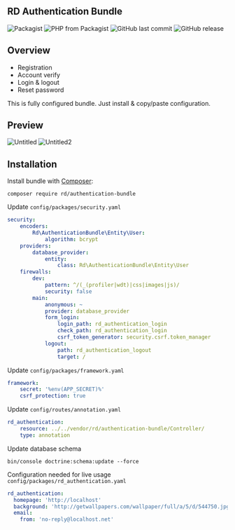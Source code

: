 RD Authentication Bundle
------------

![Packagist](https://img.shields.io/packagist/l/rd/authentication-bundle.svg?style=flat-square)
![PHP from Packagist](https://img.shields.io/packagist/php-v/rd/authentication-bundle.svg?style=flat-square)
![GitHub last commit](https://img.shields.io/github/last-commit/rdurica/authentication-bundle.svg?style=flat-square)
![GitHub release](https://img.shields.io/github/release/rdurica/authentication-bundle.svg?style=flat-square)

Overview
------------

- Registration
- Account verify
- Login & logout
- Reset password

This is fully configured bundle. Just install & copy/paste configuration.

Preview
------------
![Untitled](https://user-images.githubusercontent.com/16089770/56792275-8660dc80-6809-11e9-8f71-8fd507424eb8.png)
![Untitled2](https://user-images.githubusercontent.com/16089770/56792479-fec79d80-6809-11e9-9fc3-fe1dfd9cce9b.png)

Installation
------------

Install bundle with 
[Composer](http://getcomposer.org/):

```shell script
composer require rd/authentication-bundle
```
Update
<code>config/packages/security.yaml</code>
```yaml
security:
    encoders:
        Rd\AuthenticationBundle\Entity\User:
            algorithm: bcrypt
    providers:
        database_provider:
            entity:
                class: Rd\AuthenticationBundle\Entity\User
    firewalls:
        dev:
            pattern: ^/(_(profiler|wdt)|css|images|js)/
            security: false
        main:
            anonymous: ~
            provider: database_provider
            form_login:
                login_path: rd_authentication_login
                check_path: rd_authentication_login
                csrf_token_generator: security.csrf.token_manager
            logout:
                path: rd_authentication_logout
                target: /
```

Update 
<code>config/packages/framework.yaml</code>
```yaml
framework:
    secret: '%env(APP_SECRET)%'
    csrf_protection: true
```
Update 
<code>config/routes/annotation.yaml</code>
```yaml
rd_authentication:
    resource: ../../vendor/rd/authentication-bundle/Controller/
    type: annotation
```

Update database schema
```shell script
bin/console doctrine:schema:update --force
```

Configuration needed for live usage
<code>config/packages/rd_authentication.yaml</code>
```yaml
rd_authentication:
  homepage: 'http://localhost'
  background: 'http://getwallpapers.com/wallpaper/full/a/5/d/544750.jpg'
  email:
    from: 'no-reply@localhost.net'
```